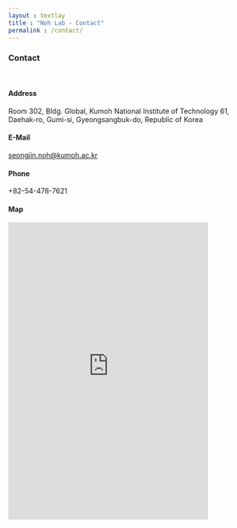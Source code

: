 ```yaml
---
layout : textlay
title : "Noh Lab - Contact"
permalink : /contact/
---
```


<h3 style="font-weight:bold;">Contact</h3>
<br>

<h4 style="font-weight:bold;">Address</h4>

Room 302, Bldg. Global, Kumoh National Institute of Technology
61, Daehak-ro, Gumi-si, Gyeongsangbuk-do, Republic of Korea


<h4 style="font-weight:bold;">E-Mail</h4>

seongjin.noh@kumoh.ac.kr
<br>

<h4 style="font-weight:bold;">Phone</h4>

+82-54-478-7621
<br>

<h4 style="font-weight:bold;">Map</h4>
<div style="margin-bottom:20px;">
  <iframe width="80%" height="600" frameborder="0" scrolling="no" marginheight="0" marginwidth="0" src="https://maps.google.com/maps?width=100%25&amp;height=600&amp;hl=en&amp;q=%EA%B2%BD%EC%83%81%EB%B6%81%EB%8F%84%20%EA%B5%AC%EB%AF%B8%EC%8B%9C%20%EB%8C%80%ED%95%99%EB%A1%9C%2061+(%EA%B8%88%EC%98%A4%EA%B3%B5%EA%B3%BC%EB%8C%80%ED%95%98%EA%B5%90%20%EC%88%98%EB%AC%B8%ED%95%99%20%EC%97%B0%EA%B5%AC%EC%8B%A4)&amp;t=&amp;z=14&amp;ie=UTF8&amp;iwloc=B&amp;output=embed">
    <a href="https://www.gps.ie/marine-gps/">shipping gps</a>
  </iframe>
 </div>
